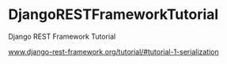 # DjangoRESTFrameworkTutorial
Django REST Framework Tutorial

www.django-rest-framework.org/tutorial/#tutorial-1-serialization
